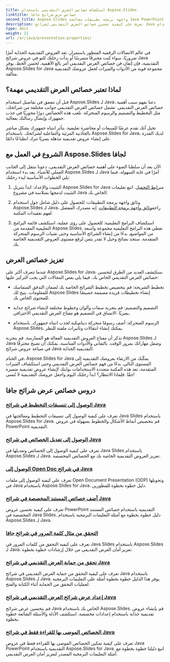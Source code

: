 ```yaml
---
title: استكشاف خصائص العرض التقديمي باستخدام Aspose.Slides
linktitle: خصائص عرض شرائح جافا
second_title: Aspose.Slides واجهة برمجة تطبيقات معالجة Java PowerPoint
description: تعرف على كيفية تحسين خصائص العرض التقديمي لشرائح Java باستخدام Aspose.Slides لبرامج Java التعليمية. اكتشف النصائح والحيل للعروض التقديمية الديناميكية.
type: docs
weight: 21
url: /ar/java/presentation-properties/
---
```


في عالم الاتصالات الرقمية المتطور باستمرار، تعد العروض التقديمية الجذابة أمرًا ضروريًا. سواء كنت محترفًا متمرسًا أو بدأت رحلتك للتو في عروض شرائح Java التقديمية، فإن إتقان فن خصائص العرض التقديمي أمر بالغ الأهمية. لحسن الحظ، يوفر Aspose.Slides for Java مجموعة قوية من الأدوات والميزات لجعل عروضك التقديمية متألقة.

## لماذا تعتبر خصائص العرض التقديمي مهمة؟

قبل أن نتعمق في تفاصيل استخدام Aspose.Slides لـ Java، دعنا نفهم سبب أهمية خصائص العرض التقديمي. تشمل خصائص العرض التقديمي جوانب مختلفة من شرائحك، مثل التخطيط والتصميم والرسوم المتحركة. تلعب هذه الخصائص دورًا محوريًا في جذب جمهورك وإيصال رسالتك بفعالية.

تخيل أنك تقدم عرضًا للمبيعات أو محاضرة تعليمية. يتأثر انتباه جمهورك بشكل مباشر بالجاذبية المرئية والتفاعلية لشرائحك. باستخدام Aspose.Slides for Java، لديك القدرة على إنشاء عروض تقديمية مذهلة بصريًا تترك انطباعًا دائمًا.

## الشروع في العمل مع Aspose.Slides لجافا

الآن بعد أن سلطنا الضوء على أهمية خصائص العرض التقديمي، دعونا ننتقل إلى الجانب العملي للأشياء. يعد بدء استخدام Aspose.Slides لـ Java أمرًا في غاية السهولة. فيما يلي الخطوات الأساسية لبدء رحلتك:

1.  التثبيت والإعداد: ابدأ بتنزيل Aspose.Slides for Java من[رابط التحميل](https://releases.aspose.com/slides/java/). اتبع تعليمات التثبيت لدمجها بسلاسة في مشروع Java الخاص بك.

2.  وثائق واجهة برمجة التطبيقات: للحصول على دليل شامل حول استخدام Aspose.Slides لـ Java، راجع[وثائق واجهة برمجة التطبيقات](https://reference.aspose.com/slides/java/). إنه مصدرك المفضل لفهم تعقيدات المكتبة.

3. استكشاف البرامج التعليمية: للحصول على رؤى عملية، استكشف قائمة البرامج التعليمية المقدمة من Aspose.Slides. تغطي هذه البرامج التعليمية مجموعة واسعة من المواضيع، بدءًا من إنشاء الشرائح الأساسية وحتى تقنيات الرسوم المتحركة المتقدمة. ستجد نصائح وحيل لا تقدر بثمن لرفع مستوى العروض التقديمية الخاصة بك.

## تعزيز خصائص العرض

عندما تتعرف أكثر على Aspose.Slides for Java، ستكتشف العديد من الطرق لتحسين خصائص العرض التقديمي الخاص بك. فيما يلي بعض المجالات التي يجب التركيز عليها:

- تخطيط الشريحة: قم بتخصيص تخطيط الشرائح الخاصة بك لضمان التدفق المتماسك للمعلومات. يتيح لك Aspose.Slides إنشاء تخطيطات فريدة مصممة خصيصًا للمحتوى الخاص بك.

- التصميم والتصميم: قم بتجربة سمات وألوان وخطوط مختلفة لإنشاء شرائح جذابة بصريًا. الاتساق في التصميم هو مفتاح العرض التقديمي الاحترافي.

- الرسوم المتحركة: أضف رسومًا متحركة ديناميكية لجذب انتباه جمهورك. باستخدام Aspose.Slides، يمكنك إنشاء انتقالات وتأثيرات ملفتة للنظر.

تذكر أن مفتاح العروض التقديمية الفعالة هو الممارسة. قم بتجربة Aspose.Slides لـ Java وصقل مهاراتك بمرور الوقت. بالتفاني والأدوات المناسبة، يمكنك أن تصبح محترفًا في صياغة عروض شرائح Java التقديمية الجذابة.

في الختام، Aspose.Slides for Java يمكّنك من الارتقاء بعروضك التقديمية إلى المستوى التالي. بدءًا من فهم خصائص العرض التقديمي وحتى استكشاف الميزات المتقدمة، تعد هذه المكتبة متعددة الاستخدامات بوابتك لإنشاء عروض تقديمية متميزة حقًا. فلماذا الانتظار؟ ابدأ رحلتك اليوم واجعل عروضك التقديمية لا تُنسى!

## دروس خصائص عرض شرائح جافا
### [الوصول إلى تنسيقات التخطيط في شرائح Java](./access-layout-formats-in-java-slides/)
تعرف على كيفية الوصول إلى تنسيقات التخطيط ومعالجتها في Java Slides باستخدام Aspose.Slides for Java. قم بتخصيص أنماط الأشكال والخطوط بسهولة في عروض PowerPoint التقديمية.
### [الوصول إلى تعديل الخصائص في شرائح Java](./access-modifying-properties-in-java-slides/)
تعرف على كيفية الوصول إلى الخصائص وتعديلها في Java Slides باستخدام Aspose.Slides لـ Java. تعزيز العروض التقديمية الخاصة بك مع الخصائص المخصصة.
### [الوصول إلى Open Doc في شرائح Java](./access-open-doc-in-java-slides/)
تعرف على كيفية الوصول إلى ملفات Open Document Presentation (ODP) وتحويلها في Java باستخدام Aspose.Slides for Java. دليل خطوة بخطوة للمطورين.
### [أضف خصائص المستند المخصصة في شرائح Java](./add-custom-document-properties-in-java-slides/)
تعرف على كيفية تحسين عروض PowerPoint التقديمية باستخدام خصائص المستند المخصصة في Java Slides. دليل خطوة بخطوة مع أمثلة التعليمات البرمجية باستخدام Aspose.Slides لـ Java.
### [التحقق من مثال كلمة المرور في شرائح جافا](./check-password-example-in-java-slides/)
تعرف على كيفية التحقق من كلمات المرور في Java Slides باستخدام Aspose.Slides لـ Java. تعزيز أمان العرض التقديمي من خلال إرشادات خطوة بخطوة.
### [تحقق من حماية العرض التقديمي في شرائح Java](./check-presentation-protection-in-java-slides/)
تعرف على كيفية التحقق من حماية العرض التقديمي في شرائح Java باستخدام Aspose.Slides لـ Java. يوفر هذا الدليل خطوة بخطوة أمثلة على التعليمات البرمجية لعمليات التحقق من الحماية أثناء الكتابة والفتح.
### [إعداد عرض شرائح العرض التقديمي في شرائح Java](./presentation-slide-show-setup-in-java-slides/)
قم بتحسين عرض شرائح Java الخاص بك باستخدام Aspose.Slides. قم بإنشاء عروض تقديمية جذابة باستخدام إعدادات مخصصة. استكشف الأدلة والأسئلة الشائعة خطوة بخطوة.
### [الخصائص الموصى بها للقراءة فقط في شرائح Java](./read-only-recommended-properties-in-java-slides/)
تعرف على كيفية تمكين الخصائص الموصى بها للقراءة فقط في عروض Java PowerPoint التقديمية باستخدام Aspose.Slides for Java. اتبع دليلنا خطوة بخطوة مع أمثلة التعليمات البرمجية المصدر لتعزيز أمان العرض التقديمي.